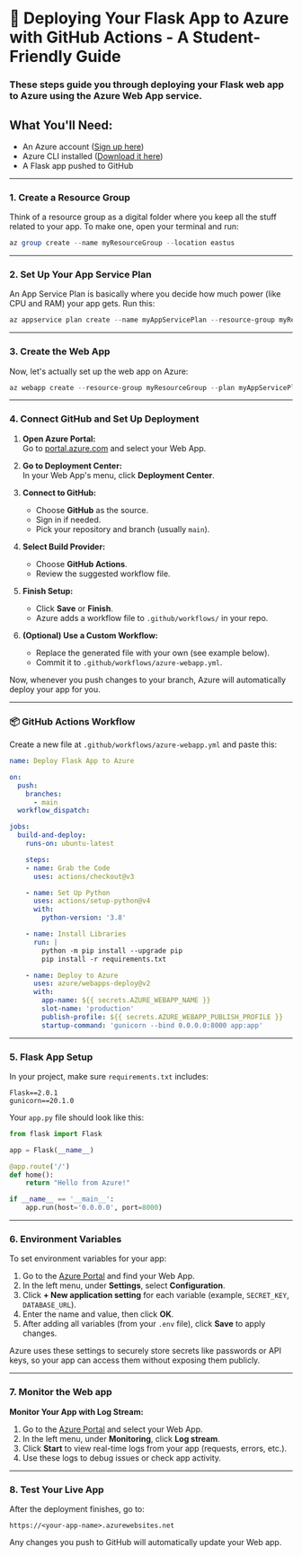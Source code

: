 # 🚀 Deploying Your Flask App to Azure with GitHub Actions - A Student-Friendly Guide


### These steps guide you through deploying your Flask web app to Azure using the Azure Web App service.


## What You'll Need:

* An Azure account ([Sign up here](https://azure.microsoft.com/))
* Azure CLI installed ([Download it here](https://docs.microsoft.com/cli/azure/install-azure-cli))
* A Flask app pushed to GitHub

---


### 1. Create a Resource Group

Think of a resource group as a digital folder where you keep all the stuff related to your app. To make one, open your terminal and run:

```powershell
az group create --name myResourceGroup --location eastus
```

---

### 2. Set Up Your App Service Plan

An App Service Plan is basically where you decide how much power (like CPU and RAM) your app gets. Run this:

```powershell
az appservice plan create --name myAppServicePlan --resource-group myResourceGroup --sku B1 --is-linux
```

---

### 3. Create the Web App

Now, let's actually set up the web app on Azure:

```powershell
az webapp create --resource-group myResourceGroup --plan myAppServicePlan --name myFlaskApp --runtime "PYTHON|3.8"
```

---
### 4. Connect GitHub and Set Up Deployment

1. **Open Azure Portal:**  
    Go to [portal.azure.com](https://portal.azure.com/) and select your Web App.

2. **Go to Deployment Center:**  
    In your Web App's menu, click **Deployment Center**.

3. **Connect to GitHub:**  
    - Choose **GitHub** as the source.
    - Sign in if needed.
    - Pick your repository and branch (usually `main`).

4. **Select Build Provider:**  
    - Choose **GitHub Actions**.
    - Review the suggested workflow file.

5. **Finish Setup:**  
    - Click **Save** or **Finish**.
    - Azure adds a workflow file to `.github/workflows/` in your repo.

6. **(Optional) Use a Custom Workflow:**  
    - Replace the generated file with your own (see example below).
    - Commit it to `.github/workflows/azure-webapp.yml`.

Now, whenever you push changes to your branch, Azure will automatically deploy your app for you. 

---

### 📦 GitHub Actions Workflow

Create a new file at `.github/workflows/azure-webapp.yml` and paste this:

```yaml
name: Deploy Flask App to Azure

on:
  push:
    branches:
      - main
  workflow_dispatch:

jobs:
  build-and-deploy:
    runs-on: ubuntu-latest

    steps:
    - name: Grab the Code
      uses: actions/checkout@v3

    - name: Set Up Python
      uses: actions/setup-python@v4
      with:
        python-version: '3.8'

    - name: Install Libraries
      run: |
        python -m pip install --upgrade pip
        pip install -r requirements.txt

    - name: Deploy to Azure
      uses: azure/webapps-deploy@v2
      with:
        app-name: ${{ secrets.AZURE_WEBAPP_NAME }}
        slot-name: 'production'
        publish-profile: ${{ secrets.AZURE_WEBAPP_PUBLISH_PROFILE }}
        startup-command: 'gunicorn --bind 0.0.0.0:8000 app:app'
```

---

### 5. Flask App Setup

In your project, make sure `requirements.txt` includes:

```
Flask==2.0.1
gunicorn==20.1.0
```

Your `app.py` file should look like this:

```python
from flask import Flask

app = Flask(__name__)

@app.route('/')
def home():
    return "Hello from Azure!"

if __name__ == '__main__':
    app.run(host='0.0.0.0', port=8000)
```

---

### 6. Environment Variables

To set environment variables for your app:

1. Go to the [Azure Portal](https://portal.azure.com/) and find your Web App.
2. In the left menu, under **Settings**, select **Configuration**.
3. Click **+ New application setting** for each variable (example, `SECRET_KEY`, `DATABASE_URL`).
4. Enter the name and value, then click **OK**.
5. After adding all variables (from your `.env` file), click **Save** to apply changes.

Azure uses these settings to securely store secrets like passwords or API keys, so your app can access them without exposing them publicly.


---

### 7. Monitor the Web app

**Monitor Your App with Log Stream:**

1. Go to the [Azure Portal](https://portal.azure.com/) and select your Web App.
2. In the left menu, under **Monitoring**, click **Log stream**.
3. Click **Start** to view real-time logs from your app (requests, errors, etc.).
4. Use these logs to debug issues or check app activity.


---

### 8. Test Your Live App

After the deployment finishes, go to:

```
https://<your-app-name>.azurewebsites.net
```

Any changes you push to GitHub will automatically update your Web app. 

